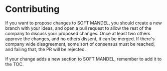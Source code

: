 Contributing
============

If you want to propose changes to SOFT MANDEL, you should create a new branch
with your ideas, and open a pull request to allow the rest of the company to
discuss your proposed changes. Once at least two others approve the changes,
and no others dissent, it can be merged. If there's company wide disagreement,
some sort of consensus must be reached, and failing that, the PR will be rejected.

If your change adds a new section to SOFT MANDEL, remember to add it to the TOC.
